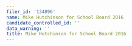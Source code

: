 ```yaml
---
filer_id: '134896'
name: Mike Hutchinson for School Board 2016
candidate_controlled_id: ''
data_warning: ''
title: Mike Hutchinson for School Board 2016
---
```

